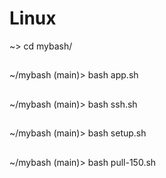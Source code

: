 # Linux
~> cd mybash/
##
~/mybash (main)> bash app.sh 
##
~/mybash (main)> bash ssh.sh 
##
~/mybash (main)> bash setup.sh 
##
~/mybash (main)> bash pull-150.sh 
